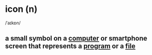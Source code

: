 # icon (n)

/ˈaɪkɒn/

## a small symbol on a [computer](../c/computer-n.md#an-electronic-machine-that-can-store-organize-and-find-information-do-processes-with-numbers-and-other-data-and-control-other-machines) or smartphone screen that represents a [program](../p/program-n.md#a-set-of-instructions-in-code-that-controls-the-operations-or-functions-of-a-computer) or a [file](../f/file-n.md#a-collection-of-information-stored-together-in-a-computer-under-a-particular-name)